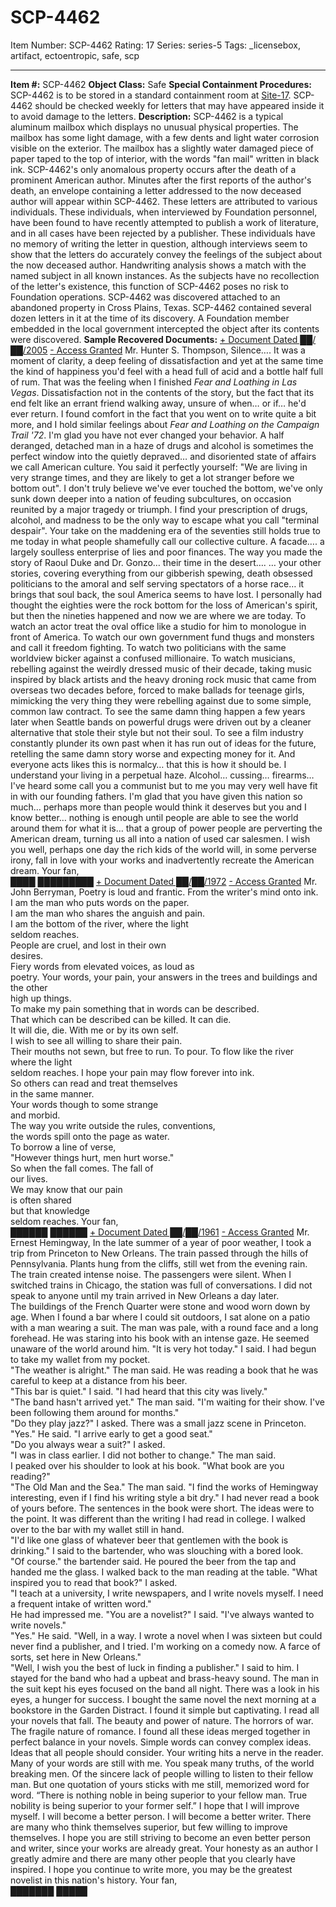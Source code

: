 # SCP-4462
Item Number: SCP-4462
Rating: 17
Series: series-5
Tags: _licensebox, artifact, ectoentropic, safe, scp

---

**Item #:** SCP-4462
**Object Class:** Safe
**Special Containment Procedures:** SCP-4462 is to be stored in a standard containment room at [Site-17](/secure-facilities-locations#site-17). SCP-4462 should be checked weekly for letters that may have appeared inside it to avoid damage to the letters.
**Description:** SCP-4462 is a typical aluminum mailbox which displays no unusual physical properties. The mailbox has some light damage, with a few dents and light water corrosion visible on the exterior. The mailbox has a slightly water damaged piece of paper taped to the top of interior, with the words "fan mail" written in black ink.
SCP-4462's only anomalous property occurs after the death of a prominent American author. Minutes after the first reports of the author's death, an envelope containing a letter addressed to the now deceased author will appear within SCP-4462. These letters are attributed to various individuals.
These individuals, when interviewed by Foundation personnel, have been found to have recently attempted to publish a work of literature, and in all cases have been rejected by a publisher. These individuals have no memory of writing the letter in question, although interviews seem to show that the letters do accurately convey the feelings of the subject about the now deceased author. Handwriting analysis shows a match with the named subject in all known instances. As the subjects have no recollection of the letter's existence, this function of SCP-4462 poses no risk to Foundation operations.
SCP-4462 was discovered attached to an abandoned property in Cross Plains, Texas. SCP-4462 contained several dozen letters in it at the time of its discovery. A Foundation member embedded in the local government intercepted the object after its contents were discovered.
**Sample Recovered Documents:**
[\+ Document Dated ██/██/2005](javascript:;)
[\- Access Granted](javascript:;)
Mr. Hunter S. Thompson,
Silence…. It was a moment of clarity, a deep feeling of dissatisfaction and yet at the same time the kind of happiness you'd feel with a head full of acid and a bottle half full of rum. That was the feeling when I finished _Fear and Loathing in Las Vegas_. Dissatisfaction not in the contents of the story, but the fact that its end felt like an errant friend walking away, unsure of when… or if… he'd ever return. I found comfort in the fact that you went on to write quite a bit more, and I hold similar feelings about _Fear and Loathing on the Campaign Trail '72_. I'm glad you have not ever changed your behavior. A half deranged, detached man in a haze of drugs and alcohol is sometimes the perfect window into the quietly depraved… and disoriented state of affairs we call American culture. You said it perfectly yourself: "We are living in very strange times, and they are likely to get a lot stranger before we bottom out". I don't truly believe we've ever touched the bottom, we've only sunk down deeper into a nation of feuding subcultures, on occasion reunited by a major tragedy or triumph.
I find your prescription of drugs, alcohol, and madness to be the only way to escape what you call "terminal despair". Your take on the maddening era of the seventies still holds true to me today in what people shamefully call our collective culture. A facade…. a largely soulless enterprise of lies and poor finances. The way you made the story of Raoul Duke and Dr. Gonzo… their time in the desert…. … your other stories, covering everything from our gibberish spewing, death obsessed politicians to the amoral and self serving spectators of a horse race… it brings that soul back, the soul America seems to have lost. I personally had thought the eighties were the rock bottom for the loss of American's spirit, but then the nineties happened and now we are where we are today.
To watch an actor treat the oval office like a studio for him to monologue in front of America. To watch our own government fund thugs and monsters and call it freedom fighting. To watch two politicians with the same worldview bicker against a confused millionaire. To watch musicians, rebelling against the weirdly dressed music of their decade, taking music inspired by black artists and the heavy droning rock music that came from overseas two decades before, forced to make ballads for teenage girls, mimicking the very thing they were rebelling against due to some simple, common law contract. To see the same damn thing happen a few years later when Seattle bands on powerful drugs were driven out by a cleaner alternative that stole their style but not their soul. To see a film industry constantly plunder its own past when it has run out of ideas for the future, retelling the same damn story worse and expecting money for it.
And everyone acts likes this is normalcy… that this is how it should be. I understand your living in a perpetual haze. Alcohol… cussing… firearms… I've heard some call you a communist but to me you may very well have fit in with our founding fathers. I'm glad that you have given this nation so much… perhaps more than people would think it deserves but you and I know better… nothing is enough until people are able to see the world around them for what it is… that a group of power people are perverting the American dream, turning us all into a nation of used car salesmen. I wish you well, perhaps one day the rich kids of the world will, in some perverse irony, fall in love with your works and inadvertently recreate the American dream.
Your fan,  
████ █████████
[\+ Document Dated ██/██/1972](javascript:;)
[\- Access Granted](javascript:;)
Mr. John Berryman,
Poetry is loud and frantic. From the writer's mind onto ink.  
I am the man who puts words on the paper.  
I am the man who shares the anguish and pain.  
I am the bottom of the river, where the light  
seldom reaches.  
People are cruel, and lost in their own  
desires.  
Fiery words from elevated voices, as loud as  
poetry.
Your words, your pain, your answers in the trees and buildings and the other  
high up things.  
To make my pain something that in words can be described.  
That which can be described can be killed. It can die.  
It will die, die. With me or by its own self.  
I wish to see all willing to share their pain.  
Their mouths not sewn, but free to run. To pour. To flow like the river  
where the light  
seldom reaches.
I hope your pain may flow forever into ink.  
So others can read and treat themselves  
in the same manner.  
Your words though to some strange  
and morbid.  
The way you write outside the rules, conventions,  
the words spill onto the page as water.  
To borrow a line of verse,  
"However things hurt, men hurt worse."  
So when the fall comes. The fall of  
our lives.  
We may know that our pain  
is often shared  
but that knowledge  
seldom reaches.
Your fan,  
██████ ██████
[\+ Document Dated ██/██/1961](javascript:;)
[\- Access Granted](javascript:;)
Mr. Ernest Hemingway,
In the late summer of a year of poor weather, I took a trip from Princeton to New Orleans. The train passed through the hills of Pennsylvania. Plants hung from the cliffs, still wet from the evening rain. The train created intense noise. The passengers were silent. When I switched trains in Chicago, the station was full of conversations. I did not speak to anyone until my train arrived in New Orleans a day later.  
The buildings of the French Quarter were stone and wood worn down by age. When I found a bar where I could sit outdoors, I sat alone on a patio with a man wearing a suit. The man was pale, with a round face and a long forehead. He was staring into his book with an intense gaze. He seemed unaware of the world around him.
"It is very hot today." I said. I had begun to take my wallet from my pocket.  
"The weather is alright." The man said. He was reading a book that he was careful to keep at a distance from his beer.  
"This bar is quiet." I said. "I had heard that this city was lively."  
"The band hasn't arrived yet." The man said. "I'm waiting for their show. I've been following them around for months."  
"Do they play jazz?" I asked. There was a small jazz scene in Princeton.  
"Yes." He said. "I arrive early to get a good seat."  
"Do you always wear a suit?" I asked.  
"I was in class earlier. I did not bother to change." The man said.  
I peaked over his shoulder to look at his book. "What book are you reading?"  
"The Old Man and the Sea." The man said. "I find the works of Hemingway interesting, even if I find his writing style a bit dry."
I had never read a book of yours before. The sentences in the book were short. The ideas were to the point. It was different than the writing I had read in college. I walked over to the bar with my wallet still in hand.  
"I'd like one glass of whatever beer that gentlemen with the book is drinking." I said to the bartender, who was slouching with a bored look.  
"Of course." the bartender said. He poured the beer from the tap and handed me the glass. I walked back to the man reading at the table.
"What inspired you to read that book?" I asked.  
"I teach at a university, I write newspapers, and I write novels myself. I need a frequent intake of written word."  
He had impressed me. "You are a novelist?" I said. "I've always wanted to write novels."  
"Yes." He said. "Well, in a way. I wrote a novel when I was sixteen but could never find a publisher, and I tried. I'm working on a comedy now. A farce of sorts, set here in New Orleans."  
"Well, I wish you the best of luck in finding a publisher." I said to him.
I stayed for the band who had a upbeat and brass-heavy sound. The man in the suit kept his eyes focused on the band all night. There was a look in his eyes, a hunger for success.
I bought the same novel the next morning at a bookstore in the Garden Distract. I found it simple but captivating. I read all your novels that fall. The beauty and power of nature. The horrors of war. The fragile nature of romance. I found all these ideas merged together in perfect balance in your novels. Simple words can convey complex ideas. Ideas that all people should consider. Your writing hits a nerve in the reader. Many of your words are still with me. You speak many truths, of the world breaking men. Of the sincere lack of people willing to listen to their fellow man. But one quotation of yours sticks with me still, memorized word for word. “There is nothing noble in being superior to your fellow man. True nobility is being superior to your former self.” I hope that I will improve myself. I will become a better person. I will become a better writer. There are many who think themselves superior, but few willing to improve themselves. I hope you are still striving to become an even better person and writer, since your works are already great. Your honesty as an author I greatly admire and there are many other people that you clearly have inspired. I hope you continue to write more, you may be the greatest novelist in this nation's history.
Your fan,  
███████ █████